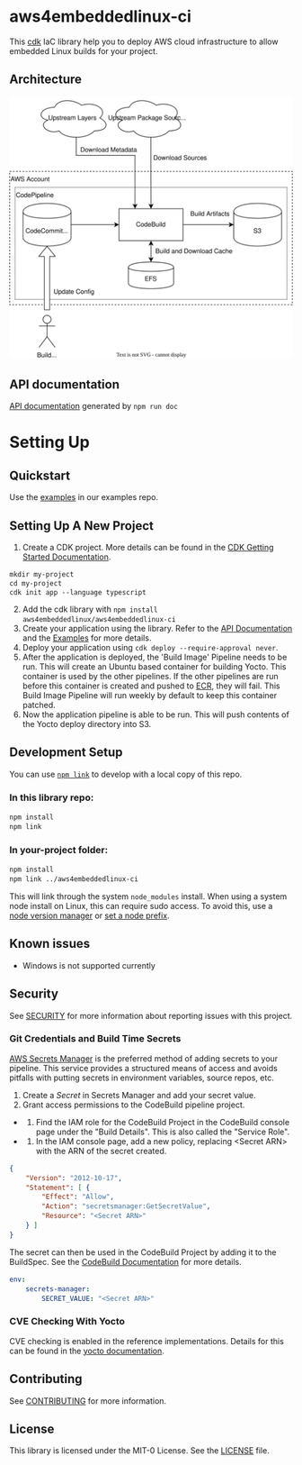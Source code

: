# aws4embeddedlinux-ci

This [cdk](https://github.com/aws/aws-cdk) IaC library help you to deploy AWS cloud infrastructure to allow embedded Linux builds for your project.

## Architecture
![architecture overview](images/architecture.svg "Architecture")

## API documentation
[API documentation](https://aws4embeddedlinux.github.io/aws4embeddedlinux-ci/) generated by `npm run doc`

# Setting Up

## Quickstart
Use the [examples](https://github.com/aws4embeddedlinux/aws4embeddedlinux-ci-examples) in our examples repo.


## Setting Up A New Project

1. Create a CDK project. More details can be found in the [CDK Getting Started Documentation](https://docs.aws.amazon.com/cdk/v2/guide/getting_started.html).
```
mkdir my-project
cd my-project
cdk init app --language typescript
```
2. Add the cdk library with `npm install aws4embeddedlinux/aws4embeddedlinux-ci`
3. Create your application using the library. Refer to the [API Documentation](https://aws4embeddedlinux.github.io/aws4embeddedlinux-ci) and the [Examples](github.com/aws4embeddedlinux/aws4embeddedlinux-ci-examples) for more details.
4. Deploy your application using `cdk deploy --require-approval never`.
5. After the application is deployed, the 'Build Image' Pipeline needs to be run. This will create an Ubuntu based container for building Yocto. This container is used by the other pipelines. If the other pipelines are run before this container is created and pushed to [ECR](https://aws.amazon.com/ecr/), they will fail. This Build Image Pipeline will run weekly by default to keep this container patched.
6. Now the application pipeline is able to be run. This will push contents of the Yocto deploy directory into S3.

## Development Setup
You can use [`npm link`](https://docs.npmjs.com/cli/v10/commands/npm-link) to develop with a local copy of this repo.

### In this library repo:
```bash
npm install
npm link
```

### In your-project folder:
```bash
npm install
npm link ../aws4embeddedlinux-ci
```

This will link through the system `node_modules` install. When using a system node install on Linux, this can require sudo access. To avoid this, use a [node version manager](https://docs.npmjs.com/downloading-and-installing-node-js-and-npm#using-a-node-version-manager-to-install-nodejs-and-npm) or [set a node prefix](https://docs.npmjs.com/resolving-eacces-permissions-errors-when-installing-packages-globally).

## Known issues
- Windows is not supported currently

## Security

See [SECURITY](SECURITY.md) for more information about reporting issues with this project.

### Git Credentials and Build Time Secrets
[AWS Secrets Manager](https://docs.aws.amazon.com/secretsmanager/latest/userguide/intro.html) is the preferred method of adding secrets to your pipeline. This service provides a structured means of access and avoids pitfalls with putting secrets in environment variables, source repos, etc.

1. Create a _Secret_ in Secrets Manager and add your secret value.
1. Grant access permissions to the CodeBuild pipeline project.
-  1. Find the IAM role for the CodeBuild Project in the CodeBuild console page under the "Build Details". This is also called the "Service Role".
-  1. In the IAM console page, add a new policy, replacing \<Secret ARN> with the ARN of the secret created.
```json
{
    "Version": "2012-10-17",
    "Statement": [ {
        "Effect": "Allow",
        "Action": "secretsmanager:GetSecretValue",
        "Resource": "<Secret ARN>"
    } ]
}
```

The secret can then be used in the CodeBuild Project by adding it to the BuildSpec. See the [CodeBuild Documentation](https://docs.aws.amazon.com/codebuild/latest/userguide/build-spec-ref.html) for more details.
```yaml
env:
    secrets-manager:
        SECRET_VALUE: "<Secret ARN>"
```

### CVE Checking With Yocto

CVE checking is enabled in the reference implementations. Details for this can be found in the [yocto documentation](https://docs.yoctoproject.org/4.0.13/singleindex.html#checking-for-vulnerabilities).

## Contributing

See [CONTRIBUTING](CONTRIBUTING.md) for more information.

## License

This library is licensed under the MIT-0 License. See the [LICENSE](LICENSE) file.
